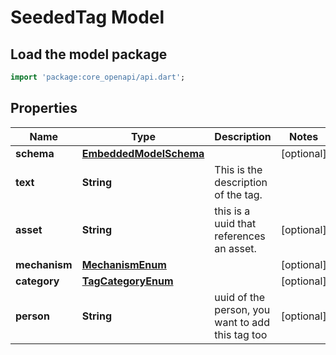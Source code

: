 # SeededTag Model

## Load the model package
```dart
import 'package:core_openapi/api.dart';
```

## Properties
Name | Type | Description | Notes
------------ | ------------- | ------------- | -------------
**schema** | [**EmbeddedModelSchema**](EmbeddedModelSchema) |  | [optional] 
**text** | **String** | This is the description of the tag. | 
**asset** | **String** | this is a uuid that references an asset. | [optional] 
**mechanism** | [**MechanismEnum**](MechanismEnum) |  | [optional] 
**category** | [**TagCategoryEnum**](TagCategoryEnum) |  | [optional] 
**person** | **String** | uuid of the person, you want to add this tag too | [optional] 




